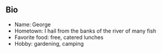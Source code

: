## Bio
 - Name: George
 - Hometown: I hail from the banks of the river of many fish
 - Favorite food: free, catered lunches
 - Hobby: gardening, camping

